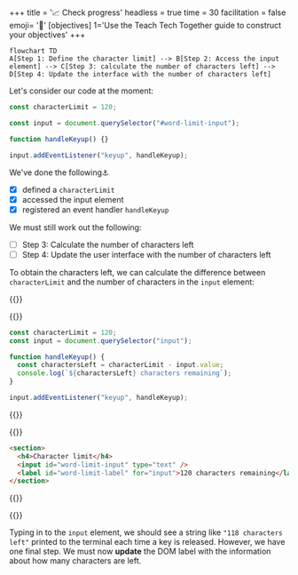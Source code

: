 +++
title = '📈 Check progress'
headless = true
time = 30
facilitation = false
emoji= '🧩'
[objectives]
    1='Use the Teach Tech Together guide to construct your objectives'
+++

```mermaid
flowchart TD
A[Step 1: Define the character limit] --> B[Step 2: Access the input element] --> C[Step 3: calculate the number of characters left] --> D[Step 4: Update the interface with the number of characters left]
```

Let's consider our code at the moment:

```js
const characterLimit = 120;

const input = document.querySelector("#word-limit-input");

function handleKeyup() {}

input.addEventListener("keyup", handleKeyup);
```

We've done the following⚓

- [x] defined a `characterLimit`
- [x] accessed the input element
- [x] registered an event handler `handleKeyup`

We must still work out the following:

- [ ] Step 3: Calculate the number of characters left
- [ ] Step 4: Update the user interface with the number of characters left

To obtain the characters left, we can calculate the difference between `characterLimit` and the number of characters in the `input` element:

{{<tabs>}}

{{<tab name="javascript">}}

```js
const characterLimit = 120;
const input = document.querySelector("input");

function handleKeyup() {
  const charactersLeft = characterLimit - input.value;
  console.log(`${charactersLeft} characters remaining`);
}

input.addEventListener("keyup", handleKeyup);
```

{{</tab>}}

{{<tab name="html-css">}}

```html
<section>
  <h4>Character limit</h4>
  <input id="word-limit-input" type="text" />
  <label id="word-limit-label" for="input">120 characters remaining</label>
</section>
```

{{</tab>}}

{{</tabs>}}

Typing in to the `input` element, we should see a string like `"118 characters left"` printed to the terminal each time a key is released. However, we have one final step. We must now **update** the DOM label with the information about how many characters are left.
